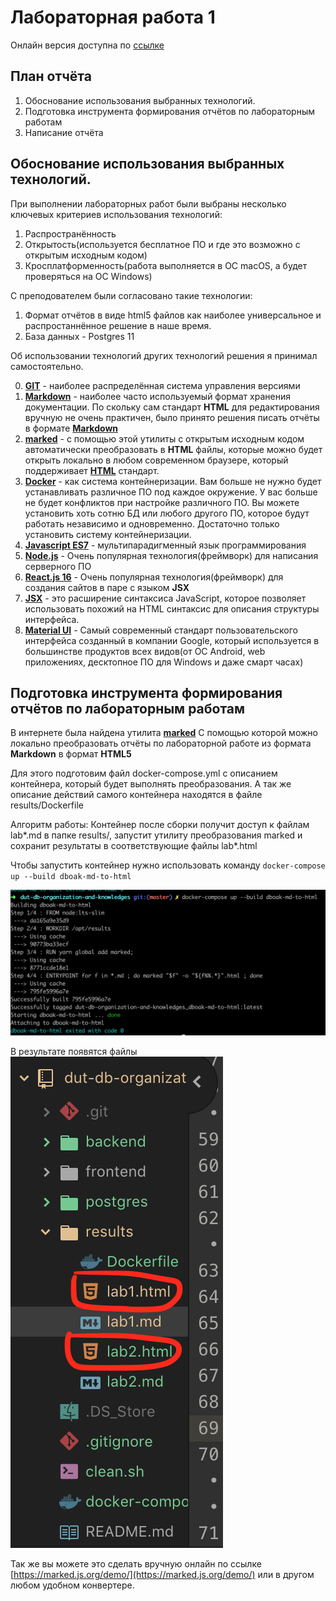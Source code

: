 # Лабораторная работа 1
Онлайн версия доступна по [ссылке](https://github.com/specialistvlad/dut-db-organization-and-knowledges/blob/master/results/lab1.md)

## План отчёта
1. Обоснование использования выбранных технологий.
2. Подготовка инструмента формирования отчётов по лабораторным работам
3. Написание отчёта

## Обоснование использования выбранных технологий.
При выполнении лабораторных работ были выбраны несколько ключевых критериев использования технологий:
1. Распространённость
2. Открытость(используется бесплатное ПО и где это возможно с открытым исходным кодом)
3. Кросплатформенность(работа выполняется в ОС macOS, а будет проверяться на ОС Windows)

С преподователем были согласовано такие технологии:
1. Формат отчётов в виде html5 файлов как наиболее универсальное и распростаннённое решение в наше время.
2. База данных - Postgres 11

Об использовании технологий других технологий решения я принимал самостоятельно.

0. [**GIT**](https://wikipedia.org/wiki/Git) - наиболее распределённая система управления версиями
1. [**Markdown**](https://commonmark.org/help/) - наиболее часто используемый формат хранения документации.
По скольку сам стандарт **HTML** для редактирования вручную не очень практичен, было принято решения писать отчёты в формате [**Markdown**](https://commonmark.org/help/)
2. [**marked**](https://marked.js.org/#/README.md#usage) - с помощью этой утилиты с открытым исходным кодом
автоматически преобразовать в **HTML** файлы, которые можно будет открыть локально в любом современном браузере, который поддерживает [**HTML**](https://wikipedia.org/wiki/HTML5) стандарт.
3. [**Docker**](https://www.docker.com/get-started) - как система контейнеризации.
Вам больше не нужно будет устанавливать различное ПО под каждое окружение. У вас больше не будет конфликтов при настройке различного ПО. Вы можете установить хоть сотню БД или любого другого ПО, которое будут работать независимо и одновременно. Достаточно только установить систему контейнеризации.
4. [**Javascript ES7**](https://wikipedia.org/wiki/JavaScript) - мультипарадигменный язык программирования
5. [**Node.js**](https://nodejs.org/en/about/) - Очень популярная технология(фреймворк) для написания серверного ПО
6. [**React.js 16**](https://reactjs.org/) - Очень популярная технология(фреймворк) для создания сайтов в паре с языком **JSX**
7. [**JSX**](https://reactjs.org/docs/introducing-jsx.html) -  это расширение синтаксиса JavaScript, которое позволяет использовать похожий на HTML синтаксис для описания структуры интерфейса.
8. [**Material UI**](https://material.io/) - Самый современный стандарт пользовательского интерфейса созданный в компании Google, который используется в большинстве продуктов всех видов(от ОС Android, web приложениях, десктопное ПО для Windows и даже смарт часах)

## Подготовка инструмента формирования отчётов по лабораторным работам
В интернете была найдена утилита [**marked**](https://marked.js.org/#/README.md#usage) С помощью которой можно локально преобразовать отчёты по лабораторной работе из формата **Markdown** в формат **HTML5**

Для этого подготовим файл docker-compose.yml с описанием контейнера, который будет выполнять преобразования.
А так же описание действий самого контейнера находятся в файле results/Dockerfile

Алгоритм работы:
Контейнер после сборки получит доступ к файлам lab*.md в папке results/, запустит утилиту преобразования marked и сохранит результаты в соответствующие файлы lab*.html

Чтобы запустить контейнер нужно использовать команду
`docker-compose up --build dboak-md-to-html`

![Лог работы](./screenshots/lab1-screen-1.png)

В результате появятся файлы
![Лог работы](./screenshots/lab1-screen-2.png)


Так же вы можете это сделать вручную онлайн по ссылке [https://marked.js.org/demo/](https://marked.js.org/demo/) или в другом любом удобном конвертере.
